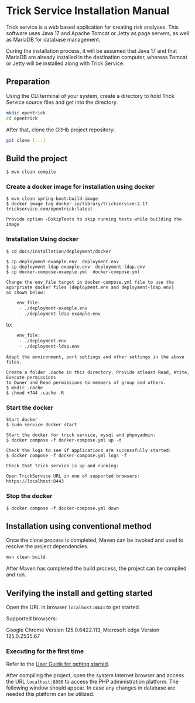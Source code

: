 # Trick Service Installation Manual

Trick service is a web based application for creating risk analyses. This software uses Java 17 and Apache Tomcat or Jetty as page servers, as well as MariaDB for database management.

During the installation process, it will be assumed that Java 17 and that MariaDB are already installed in the destination computer, whereas Tomcat or Jetty will be installed along with Trick Service.

## Preparation

Using the CLI terminal of your system, create a directory to hold Trick Service source files and get into the directory.

```bash
mkdir opentrick
cd opentrick
```

After that, clone the GitHb project repository:

```bash
git clone [...]
```

## Build the project
    $ mvn clean compile

### Create a docker image for installation using docker
    $ mvn clean spring-boot:build-image
    $ docker image tag docker.io/library/trickservice:2.17 trickservice.com/opentrick:latest    

    Provide option -DskipTests to skip running tests while building the image
    
### Installation Using docker
    $ cd docs/installation/deployment/docker    

    $ cp deployment-example.env  deployment.env
    $ cp deployment-ldap-example.env  deployment-ldap.env
    $ cp docker-compose-example.yml  docker-compose.yml

    Change the env_file target in docker-compose.yml file to use the apprpriate docker files (deployment.env and deployment-ldap.env)
    as shown below:
```bash
    env_file:
     - ./deployment-example.env
     - ./deployment-ldap-example.env
```
  to:
```bash
    env_file:
     - ./deployment.env
     - ./deployment-ldap.env
```
    
    Adapt the environment, port settings and other settings in the above files.
    
    Create a folder .cache in this directory. Provide atleast Read, Write, Execute permissions
    to Owner and Read permissions to members of group and others.
    $ mkdir .cache
    $ chmod +744 .cache -R 
    
### Start the docker

    Start docker
    $ sudo service docker start

    Start the docker for trick service, mysql and phpmyadmin:
    $ docker compose -f docker-compose.yml up -d

    Check the logs to see if applications are successfully started:
    $ docker compose -f docker-compose.yml logs -f    

    Check that trick service is up and running:
    
    Open TrickService URL in one of supported browsers:
    https://localhost:8443 

### Stop the docker
    $ docker compose -f docker-compose.yml down
    
## Installation using conventional method

Once the clone process is completed, Maven can be invoked and used to resolve the project dependencies.

```bash
mvn clean build
```
After Maven has completed the build process, the project can be compiled and run.

## Verifying the install and getting started

Open the URL in browser ```localhost:8443```  to get started.

Supported browsers:

Google Chrome    Version 125.0.6422.113, 
Microsoft edge   Version 125.0.2535.67

### Executing for the first time

Refer to the [User Guide for getting started](../src/main/webapp/WEB-INF/static/views/user-guide.html#creating-a-risk-analysis-using-trick-service#how-to-start-using-ts).

After compiling the project, open the system Internet browser and access the URL ```localhost:8080``` to access the PHP administration platform. The following window should appear.
In case any changes in database are needed this platform can be utilized.